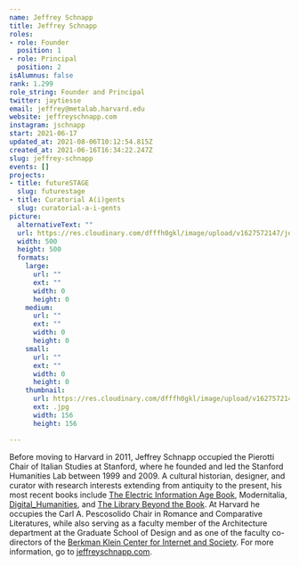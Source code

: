 ```yaml
---
name: Jeffrey Schnapp
title: Jeffrey Schnapp
roles:
- role: Founder
  position: 1
- role: Principal
  position: 2
isAlumnus: false
rank: 1.299
role_string: Founder and Principal
twitter: jaytiesse
email: jeffrey@metalab.harvard.edu
website: jeffreyschnapp.com
instagram: jschnapp
start: 2021-06-17
updated_at: 2021-08-06T10:12:54.815Z
created_at: 2021-06-16T16:34:22.247Z
slug: jeffrey-schnapp
events: []
projects:
- title: futureSTAGE
  slug: futurestage
- title: Curatorial A(i)gents
  slug: curatorial-a-i-gents
picture:
  alternativeText: ""
  url: https://res.cloudinary.com/dfffh0gkl/image/upload/v1627572147/jeffrey_da7762f132.jpg
  width: 500
  height: 500
  formats:
    large:
      url: ""
      ext: ""
      width: 0
      height: 0
    medium:
      url: ""
      ext: ""
      width: 0
      height: 0
    small:
      url: ""
      ext: ""
      width: 0
      height: 0
    thumbnail:
      url: https://res.cloudinary.com/dfffh0gkl/image/upload/v1627572148/thumbnail_jeffrey_da7762f132.jpg
      ext: .jpg
      width: 156
      height: 156

---
```

Before moving to Harvard in 2011, Jeffrey Schnapp occupied the Pierotti Chair of Italian Studies at Stanford, where he founded and led the Stanford Humanities Lab between 1999 and 2009. A cultural historian, designer, and curator with research interests extending from antiquity to the present, his most recent books include [The Electric Information Age Book](http://www.projectprojects.com/projects/the_electric_information_age_book), Modernitalia, [Digital_Humanities](https://mitpress.mit.edu/books/digitalhumanities), and [The Library Beyond the Book](http://www.hup.harvard.edu/catalog.php?isbn=9780674725034). At Harvard he occupies the Carl A. Pescosolido Chair in Romance and Comparative Literatures, while also serving as a faculty member of the Architecture department at the Graduate School of Design and as one of the faculty co-directors of the [Berkman Klein Center for Internet and Society](https://cyber.harvard.edu/). For more information, go to [jeffreyschnapp.com](http://jeffreyschnapp.com).